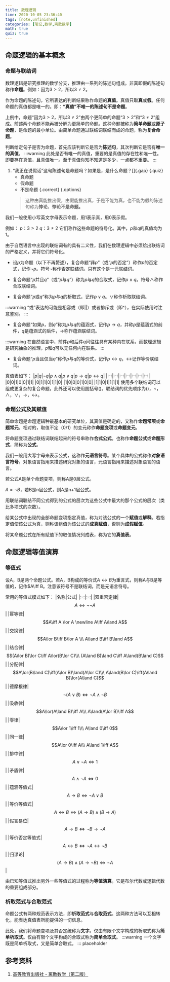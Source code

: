 ```yaml
---
title: 数理逻辑
time: 2020-10-05 23:36:40
tags: [note,unfinished]
categories: [笔记,数学,离散数学]
math: true
quiz: true
---
```


## 命题逻辑的基本概念
### 命题与联结词
数理逻辑是研究推理的数学分支，推理由一系列的陈述句组成。非真即假的陈述句称作**命题**。例如：因为$3>2$，所以$3\not=2$。

作为命题的陈述句，它所表达的判断结果称作命题的**真值**。真值只取**真**或**假**。任何命题的真值都是唯一的。即：**“真值”不唯一的陈述句不是命题**。

上例中，命题“因为$3>2$，所以$3\not=2$”由两个更简单的命题“$3>2$”和“$3\not=2$”组成。前述两个命题不能再被分解为更简单的命题。这种命题被称为**简单命题**或**原子命题**，是命题的最小单位。由简单命题通过联结词联结而成的命题，称为**复合命题**。

判断给定句子是否为命题，首先应该判断它是否为**陈述句**，其次判断它是否有**唯一的真值**。
:::warning
此处是否有唯一的真值，重要的是真值的存在性和唯一性。即要存在真值，且真值唯一。至于真值你知不知道是多少，一点都不重要。
:::
1. “我正在说假话”这句陈述句是命题吗？如果是，是什么命题？[]{.gap} {.quiz}
    - 真命题
    - 假命题
    - 不是命题 {.correct}
{.options}
    > 这种由真能推出假，由假能推出真，于是不能为真，也不能为假的陈述句称为**悖论**。**悖论不是命题。**


我们一般使用小写英文字母表示命题，用1表示真，用0表示假。

例如：
$p$：$3>2$
$q$：$3\not=2$
它们称作这些命题的符号化。其中，$p$和$q$的真值均为1。

由于自然语言中出现的联结词有的具有二义性，我们在数理逻辑中必须给出联结词的严格定义，并将它们符号化。
+ 设$p$为命题（以下不再赘述），复合命题“非$p$”（或“$p$的否定”）称作$p$的否定式，记作$\lnot p$。符号$\lnot$称作否定联结词。只有这个是一元联结词。

+ 复合命题“$p$并且$q$”（或“$p$与$q$”）称为$p$与$q$的合取式，记作$p\land q$。符号$\land$称作合取联结词。

+ 复合命题“$p$或$q$”称为$p$与$q$的析取式，记作$p\lor q$。$\lor$称作析取联结词。

:::warning
“或”表达的可能是相容或（即||）或者排斥或（即^），在实际使用时注意鉴别。
:::

+ 复合命题“如果$p$，则$q$”称为$p$与$q$的蕴涵式，记作$p\to q$，并称$p$是蕴涵式的前件，$q$是蕴涵式的后件，$\to$称作蕴涵联结词。

:::warning
在自然语言中，前件$p$和后件$q$间往往具有某种内在联系，而数理逻辑是研究抽象的推理，$p$和$q$可以无任何内在联系。
:::

+ 复合命题“$p$当且仅当$q$”称作$p$与$q$的等价式，记作$p\leftrightarrow q$，$\leftrightarrow$记作等价联结词。

真值表如下：
|$p$|$q$|$\lnot q$|$p\land q$|$p\lor q$|$p\to q$|$p\leftrightarrow q$|
|:-:|:-:|:-:|:-:|:-:|:-:|:-:|
|0|0|1|0|0|1|1|
|0|1|1|0|1|1|0|
|1|0|0|0|1|0|0|
|1|1|0|1|1|1|1|
使用多个联结词可以组成更复杂的复合命题，此外还可以使用圆括号$()$。联结词的优先顺序为$()$，$\lnot$，$\land$，$\lor$，$\to$，$\leftrightarrow$。

### 命题公式及其赋值
简单命题是命题逻辑种最基本的研究单位，其真值是确定的，又称作**命题常项**或**命题常元**。相对的，取值不定（0/1）的变元称作**命题变项**或**命题变元**。

将命题变项通过联结词联结起来的符号串称作**合式公式**。也称作**命题公式**或**命题形式**，简称为**公式**。

我们一般用大写字母来表示公式，这称作**元语言符号**。某个具体的公式称作**对象语言符号**。对象语言指用来描述研究对象的语言，元语言指用来描述对象语言的语言。

若公式A是单个命题变项，则称A是0层公式。

$A=\lnot B$，若B是n层公式，则A是n+1层公式。

用联结词联结不同公式得到的公式的层次为这些公式中最大的那个公式的层次（类比多项式的次数）。

给某公式中出现的全部命题变项指定真值，称为对该公式的一个**赋值**或**解释**。若指定值使该公式为真，则称该组值为该公式的**成真赋值**，否则为**成假赋值**。

将某命题公式在所有赋值下的取值情况列成表，称为它的**真值表**。

## 命题逻辑等值演算
### 等值式
设A，B是两个命题公式。若A，B构成的等价式$A\leftrightarrow B$为重言式，则称A与B是等值的，记作$A\iff B。注意该符号不是联结词，而是元语言符号。

常用的等值式模式如下：
|名称|公式|
|:-:|:-:|
|双重否定律|$$A\iff\lnot\lnot A$$|
|幂等律|$$A\iff A \lor A \newline A\iff A\land A$$|
|交换律|$$A\lor B\iff B\lor A \\\ A\land B\iff B\land A$$|
|结合律|$$(A\lor B)\lor C\iff A\lor(B\lor C)\\\ (A\land B)\land C\iff A\land(B\land C)$$|
|分配律|$$A\lor(B\land C)\iff(A\lor B)\land(A\lor C)\\\ A\land(B\lor C)\iff(A\land B)\lor(A\land C)$$|
|德摩根律|$$\lnot(A\lor B)\iff\lnot A\land\lnot B$$|
|吸收律|$$A\lor(A\land B)\iff A\\\ A\land(A\lor B)\iff A$$|
|零律|$$A\lor 1\iff 1\\\ A\land 0\iff 0$$|
|同一律|$$A\lor 0\iff A\\\ A\land 1\iff A$$|
|排中律|$$A\lor\lnot A\iff 1$$|
|矛盾律|$$A\land\lnot A\iff 0$$|
|蕴涵等值式|$$A\to B\iff\lnot A\lor B$$|
|等价等值式|$$A\leftrightarrow B\iff(A\to B)\land(B\to A)$$|
|假言易位|$$A\to B\iff\lnot B\to\lnot A$$|
|等价否定等值式|$$A\leftrightarrow B\iff\lnot A\leftrightarrow\lnot B$$|
|归谬论|$$(A\to B)\land(A\to\lnot B)\iff\lnot A$$|

由已知等值式推出另外一些等值式的过程称为**等值演算**。它是布尔代数或逻辑代数的重要组成部分。

### 析取范式与合取范式
命题公式有两种规范表示方法，即**析取范式**与**合取范式**。这两种方法可以互相转化，能表达真值表所能提供的一切信息。

此处，我们将命题变项及其否定统称为**文字**。仅由有限个文字构成的析取式称为**简单析取式**。仅由有限个文字构成的合取式称为**简单合取式**。
:::warning
一个文字既是简单析取式，又是简单合取式。
:::
placeholder













## 参考资料
1. [高等教育出版社 - 离散数学（第二版）](http://www.hep.edu.cn/book/details?uuid=92edf222-14a4-1000-973c-3fafc67de19c)